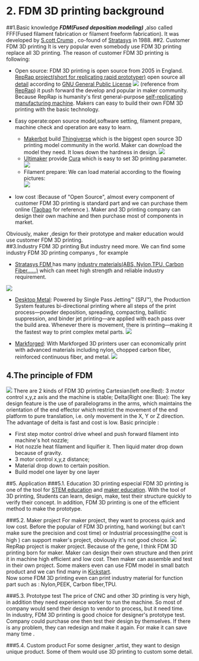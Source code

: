 # 2. FDM 3D printing background

##1.Basic knowledge
***FDM(Fused deposition  modeling)*** ,also called FFF(Fused filament fabrication or filament freeform fabrication). It was developed by [S.cott Crump](https://en.wikipedia.org/wiki/S._Scott_Crump) , co-found of [Stratasys](https://www.stratasys.com/) in 1988. 
##2. Customer FDM 3D printing
It is very popular even somebody use FDM 3D printing replace all 3D  printing. 
The reason of customer FDM 3D printing is following:

* Open source: FDM 3D printing is open source from 2005 in England. [RepRap project(short for replicating rapid prototyper)](https://en.wikipedia.org/wiki/RepRap_project) open source all [detail](https://reprap.org/wiki/Build_A_RepRap)  according to [GNU General Public License](https://en.wikipedia.org/wiki/GNU_General_Public_License)
![](https://github.com/bobwu0214/dm360.github.io/raw/master/Img/First_replication.jpg)
(reference from [RepRap](reprap.org/wiki/RepRap))
it push forward the develop and popular in maker community. Because RepRap is humanity's first general-purpose [self-replicating manufacturing machine](https://en.wikipedia.org/wiki/Self-replicating_machine). Makers can  easy to build their own FDM 3D printing with the basic technology.
*  Easy operate:open source model,software setting, filament prepare, machine check and operation are easy to learn. 
    *  [Makerbot](www.makerbot.com) build [Thingiverse](http://thingiverse.com/) which is the biggest open source 3D printing model community in the world. Maker can download the model they need. It lows down the hardness in design.
    ![](https://github.com/bobwu0214/dm360.github.io/raw/master/Img/thingiverse.png)
    *  [Ultimaker](http://ultimaker.com)  provide [Cura](https://ultimaker.com/en/products/ultimaker-cura-software) which is easy to set 3D printing parameter.
    ![](https://github.com/bobwu0214/dm360.github.io/raw/master/Img/cura.png)
    * Filament prepare: We can load material according to  the flowing pictures:   
![](https://github.com/bobwu0214/dm360.github.io/raw/master/Img/filament4.jpg)
   

*  low cost :Because of "Open Source", almost every component of customer FDM 3D printing is standard part and we can purchase them online ([Taobao](https://s.taobao.com/search?q=3d%E6%89%93%E5%8D%B0%E9%9B%B6%E4%BB%B6&imgfile=&js=1&stats_click=search_radio_all%3A1&initiative_id=staobaoz_20190401&ie=utf8) for reference ). Maker and 3D printing company can design their own machine and then purchase most of components in market. 

Obviously, maker ,design for their prototype and maker education would use customer FDM 3D printing.  
##3.Industry FDM 3D printing
But industry need more. We can find some industry FDM 3D printing companys , for example

*  [Stratasys FDM ](https://www.stratasys.com/fdm-technology) has many [industry materials(ABS, Nylon,TPU, Carbon Fiber……)](https://www.stratasys.com/materials/search?technologies=ff37d7b8297c4e43977c155d765f3305&sortIndex=0) which can meet high strength and reliable industry requirement. 

![](https://gitlab.com/picbed/bed/uploads/ddb48b0b3acfdd3770473b5e3f7f0cfd/stratasysFDM.png)


* [Desktop Metal](www.desktopmetal.com): Powered by Single Pass Jetting™ (SPJ™), the Production System features bi-directional printing where all steps of the print process—powder deposition, spreading, compacting, ballistic suppression, and binder jet printing—are applied with each pass over the build area. Whenever there is movement, there is printing—making it the fastest way to print complex metal parts.
![](https://github.com/bobwu0214/dm360.github.io/raw/master/Img/howitworks.jpg)

* [Markforged](markforged.com): With Markforged 3D printers user can economically print with advanced materials including nylon, chopped carbon fiber, reinforced continuous fiber, and metal.
![](https://github.com/bobwu0214/dm360.github.io/raw/master/Img/3D-Parts-Unlimited-Markforged-Material-Relations.png)


## 4.The principle of FDM
![](https://github.com/bobwu0214/dm360.github.io/raw/master/Img/fdm.png)
There are 2 kinds of FDM 3D printing
Cartesian(left one:Red): 3 motor control x,y,z axis and the machine is stable;
Delta(Right one: Blue): The key design feature is the use of parallelograms in the arms, which maintains the orientation of the end effector which restrict the movement of the end platform to pure translation, i.e. only movement in the X, Y or Z direction. The advantage of delta is fast and cost is low.
Basic principle :

* First step motor control drive wheel and  push forward filament into machine's hot nozzle;
* Hot nozzle heat filament and liquifier it. Then liquid mater drop down because of gravity.
* 3 motor control x,y,z distance;
* Material drop down to certain position.
* Build model one layer by one layer

##5. Application
###5.1. Education
3D printing especial FDM 3D printing  is one of the tool for  [STEM education](http://www.stemedcoalition.org/) and [maker education](http://www.makereducation.com/).  With the tool of 3D  printing, Students can learn, design, make, test their structure quickly to verify their concept. In addition, FDM 3D printing is one of the efficient method to make the prototype.


###5.2. Maker project 
For maker project, they want to process quick and low cost. Before the popular of FDM 3D printing, hand working( but can't make sure the precision and cost time) or Industrial processing(the cost is high ) can support maker's project, obviously it's not good choice.
 ![](https://github.com/bobwu0214/dm360.github.io/raw/master/Img/1.jpg)
 RepRap project is maker project. Because of the gene, I think FDM 3D printing born for maker. Maker can design their own structure and then print it in machine high efficient and low cost. Then maker can  assemble and test in their own project. Some makers even can use FDM model in small batch product and we can find many in [Kickstart](https://www.kickstarter.com/).  
 Now some FDM 3D printing even can print industry material for function part such as : Nylon,PEEK,  Carbon fiber,TPU.

###5.3. Prototype test
The price of CNC and other 3D printing is very high, in addition they need experience worker to run the machine. So most of company would send their design to vendor to process, but it need time.  
In industry, FDM  3D printing is good choice for designer's prototype test. Company could purchase one then test their design by themselves. If there is any problem, they can redesign and make it again. For make it can save many time .

###5.4. Custom product
For some designer ,artist, they want to design unique product. Some of them would use 3D printing to custom some detail.

